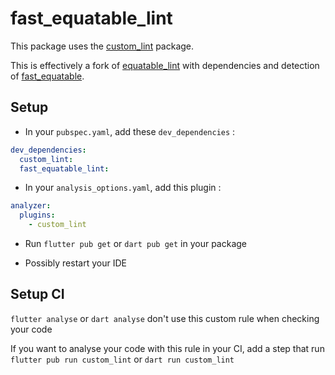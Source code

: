 # fast_equatable_lint

This package uses the [custom_lint](https://github.com/invertase/dart_custom_lint) package.

This is effectively a fork of [equatable_lint](https://pub.dev/packages/equatable_lint) with dependencies and detection of [fast_equatable](https://pub.dev/packages/fast_equatable).

## Setup

- In your `pubspec.yaml`, add these `dev_dependencies` :

```yaml
dev_dependencies:
  custom_lint:
  fast_equatable_lint:
```

- In your `analysis_options.yaml`, add this plugin :

```yaml
analyzer:
  plugins:
    - custom_lint
```

- Run `flutter pub get` or `dart pub get` in your package

- Possibly restart your IDE

## Setup CI

`flutter analyse` or `dart analyse` don't use this custom rule when checking your code

If you want to analyse your code with this rule in your CI, add a step that run `flutter pub run custom_lint` or `dart run custom_lint`

